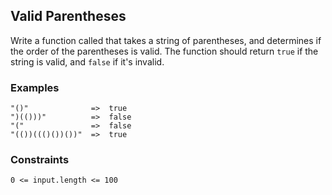 ## Valid Parentheses

Write a function called that takes a string of parentheses, and determines if the order of the parentheses is valid. The function should return `true` if the string is valid, and `false` if it's invalid.

### Examples

    "()"              =>  true
    ")(()))"          =>  false
    "("               =>  false
    "(())((()())())"  =>  true

### Constraints
    0 <= input.length <= 100
